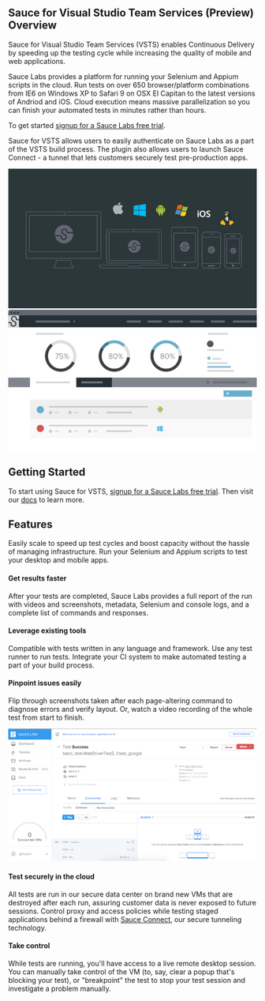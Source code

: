 ## Sauce for Visual Studio Team Services (Preview) Overview

Sauce for Visual Studio Team Services (VSTS) enables Continuous Delivery by speeding up the testing cycle while increasing the quality of mobile and web applications.

Sauce Labs provides a platform for running your Selenium and Appium scripts in the cloud. Run tests on over 650 browser/platform combinations from IE6 on Windows XP to Safari 9 on OSX El Capitan to the latest versions of Andriod and iOS. Cloud execution means massive parallelization so you can finish your automated tests in minutes rather than hours. 

To get started [signup for a Sauce Labs free trial](https://saucelabs.com/signup/trial?utm_source=vsip).

Sauce for VSTS allows users to easily authenticate on Sauce Labs as a part of the VSTS build process. The plugin also allows users to launch Sauce Connect - a tunnel that lets customers securely test pre-production apps. 

![Devices](images/SL-Device-web-graphic-800x450.jpg)
![Mockup](images/Sauce-DB-800x450.jpg)

## Getting Started

To start using Sauce for VSTS, [signup for a Sauce Labs free trial](https://saucelabs.com/signup/trial?utm_source=vsip). Then visit our [docs](https://wiki.saucelabs.com/display/DOCS/viewpage.action?pageId=53019401) to learn more. 


## Features

Easily scale to speed up test cycles and boost capacity without the hassle of managing infrastructure. Run your Selenium and Appium scripts to test your desktop and mobile apps. 

#### Get results faster
After your tests are completed, Sauce Labs provides a full report of the run with videos and screenshots, metadata, Selenium and console logs, and a complete list of commands and responses.

#### Leverage existing tools
Compatible with tests written in any language and framework. Use any test runner to run tests. Integrate your CI system to make automated testing a part of your build process.

#### Pinpoint issues easily
Flip through screenshots taken after each page-altering command to diagnose errors and verify layout. Or, watch a video recording of the whole test from start to finish.

![hosted](images/test-details.png)

#### Test securely in the cloud
All tests are run in our secure data center on brand new VMs that are destroyed after each run, assuring customer data is never exposed to future sessions. Control proxy and access policies while testing staged applications behind a firewall with [Sauce Connect](https://wiki.saucelabs.com/display/DOCS/Using+Sauce+Connect+for+Testing+Behind+the+Firewall+or+on+Localhost), our secure tunneling technology. 

#### Take control
While tests are running, you'll have access to a live remote desktop session. You can manually take control of the VM (to, say, clear a popup that's blocking your test), or "breakpoint" the test to stop your test session and investigate a problem manually.
